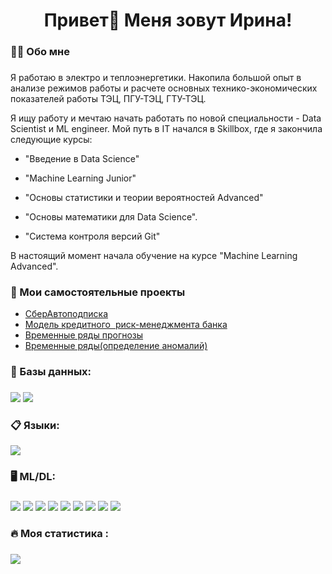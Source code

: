 
###

<h1 align="center">Привет👋 Меня зовут Ирина!</h1>

###

<h3 align="left">👩‍💻  Обо мне</h3>

###

<p align="left"> Я работаю в электро и теплоэнергетики. Накопила большой опыт в анализе режимов работы и расчете основных технико-экономических показателей работы ТЭЦ, ПГУ-ТЭЦ, ГТУ-ТЭЦ. 
  
  Я ищу работу и мечтаю начать работать по новой специальности -  Data Scientist и ML engineer. Мой путь в IT начался в Skillbox, где я закончила следующие курсы:
  
  - "Введение в Data Science"
    
  - "Machine Learning Junior"
    
  - "Основы статистики и теории вероятностей Advanced"
    
  - "Основы математики для Data Science".

  - "Система контроля версий Git"

  В настоящий момент начала обучение на курсе  "Machine Learning Advanced".</p>

###
<h3 align="left">📕 Мои самостоятельные проекты</h3>

- [СберАвтоподписка](https://github.com/yozhik94/Project_1)
- [Модель кредитного  риск-менеджмента банка](https://github.com/yozhik94/Project_2)
- [Временные ряды прогнозы](https://github.com/yozhik94/Project_3)
- [Временные ряды(определение аномалий)](https://github.com/yozhik94/Project_4)
  
###

<h3 align="left">💾 Базы данных:</h3>

###

<div align="left">
  <img src="https://img.shields.io/badge/mysql-4479A1.svg?style=for-the-badge&logo=mysql&logoColor=white"  />
  <img src="https://img.shields.io/badge/postgres-%23316192.svg?style=for-the-badge&logo=postgresql&logoColor=white"   />

###

<h3 align="left">📋 Языки:</h3>

  <div align="left">
    <img src="https://img.shields.io/badge/python-3670A0?style=for-the-badge&logo=python&logoColor=ffdd54"  />

    
###  
<h3 align="left">🖥️ ML/DL:</h3>

###

<div align="left">
  <img src="https://img.shields.io/badge/pandas-%23150458.svg?style=for-the-badge&logo=pandas&logoColor=white"  />
  <img src="https://img.shields.io/badge/numpy-%23013243.svg?style=for-the-badge&logo=numpy&logoColor=white"  />
  <img src="https://img.shields.io/badge/SciPy-%230C55A5.svg?style=for-the-badge&logo=scipy&logoColor=%white"  />
  <img src="https://img.shields.io/badge/Plotly-%233F4F75.svg?style=for-the-badge&logo=plotly&logoColor=white"  />
  <img src="https://img.shields.io/badge/Matplotlib-%23ffffff.svg?style=for-the-badge&logo=Matplotlib&logoColor=black"  />
  <img src="https://img.shields.io/badge/scikit--learn-%23F7931E.svg?style=for-the-badge&logo=scikit-learn&logoColor=white"  />
  <img src="https://img.shields.io/badge/Keras-%23D00000.svg?style=for-the-badge&logo=Keras&logoColor=white"  />
  <img src="https://img.shields.io/badge/TensorFlow-%23FF6F00.svg?style=for-the-badge&logo=TensorFlow&logoColor=white"  />
  <img src="https://img.shields.io/badge/docker-%230db7ed.svg?style=for-the-badge&logo=docker&logoColor=white"  />

###

<h3 align="left">🔥   Моя статистика :</h3>

###

![](https://komarev.com/ghpvc/?username=your-github-yozhik94&color=green)
